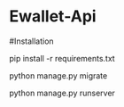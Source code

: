 # Ewallet-Api


#Installation

pip install -r requirements.txt

python manage.py migrate

python manage.py runserver

